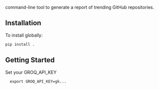  command-line tool to generate a report of trending GitHub repositories.

## Installation

To install globally:
```bash
pip install .
```

## Getting Started

Set your GROQ_API_KEY
```
  export GROQ_API_KEY=gk...  
```
